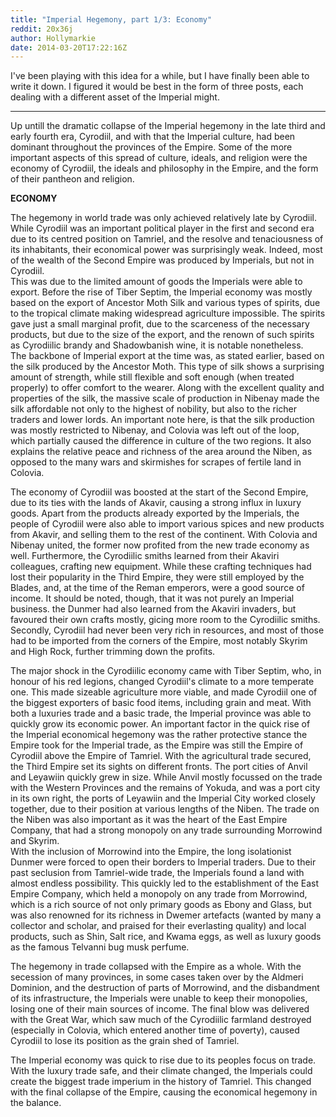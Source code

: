 ```yaml
---
title: "Imperial Hegemony, part 1/3: Economy"
reddit: 20x36j
author: Hollymarkie
date: 2014-03-20T17:22:16Z
---
```


I've been playing with this idea for a while, but I have finally been able to write it down. I figured it would be best in the form of three posts, each dealing with a different asset of the Imperial might.

***

Up untill the dramatic collapse of the Imperial hegemony in the late third and early fourth era, Cyrodiil, and with that the Imperial culture, had been dominant throughout the provinces of the Empire. Some of the more important aspects of this spread of culture, ideals, and religion were the economy of Cyrodiil, the ideals and philosophy in the Empire, and the form of their pantheon and religion.

**ECONOMY**

The hegemony in world trade was only achieved relatively late by Cyrodiil. While Cyrodiil was an important political player in the first and second era due to its centred position on Tamriel, and the resolve and tenaciousness of its inhabitants, their economical power was surprisingly weak. Indeed, most of the wealth of the Second Empire was produced by Imperials, but not in Cyrodiil.  
This was due to the limited amount of goods the Imperials were able to export. Before the rise of Tiber Septim, the Imperial economy was mostly based on the export of Ancestor Moth Silk and various types of spirits, due to the tropical climate making widespread agriculture impossible. The spirits gave just a small marginal profit, due to the scarceness of the necessary products, but due to the size of the export, and the renown of such spirits as Cyrodiilic brandy and Shadowbanish wine, it is notable nonetheless.  
The backbone of Imperial export at the time was, as stated earlier, based on the silk produced by the Ancestor Moth. This type of silk shows a surprising amount of strength, while still flexible and soft enough (when treated properly) to offer comfort to the wearer. Along with the excellent quality and properties of the silk, the massive scale of production in Nibenay made the silk affordable not only to the highest of nobility, but also to the richer traders and lower lords. An important note here, is that the silk production was mostly restricted to Nibenay, and Colovia was left out of the loop, which partially caused the difference in culture of the two regions. It also explains the relative peace and richness of the area around the Niben, as opposed to the many wars and skirmishes for scrapes of fertile land in Colovia.

The economy of Cyrodiil was boosted at the start of the Second Empire, due to its ties with the lands of Akavir, causing a strong influx in luxury goods. Apart from the products already exported by the Imperials, the people of Cyrodiil were also able to import various spices and new products from Akavir, and selling them to the rest of the continent. With Colovia and Nibenay united, the former now profited from the new trade economy as well. Furthermore, the Cyrodiilic smiths learned from their Akaviri colleagues, crafting new equipment. While these crafting techniques had lost their popularity in the Third Empire, they were still employed by the Blades, and, at the time of the Reman emperors, were a good source of income. It should be noted, though, that it was not purely an Imperial business. the Dunmer had also learned from the Akaviri invaders, but favoured their own crafts mostly, gicing more room to the Cyrodiilic smiths. Secondly, Cyrodiil had never been very rich in resources, and most of those had to be imported from the corners of the Empire, most notably Skyrim and High Rock, further trimming down the profits.

The major shock in the Cyrodiilic economy came with Tiber Septim, who, in honour of his red legions, changed Cyrodiil's climate to a more temperate one. This made sizeable agriculture more viable, and made Cyrodiil one of the biggest exporters of basic food items, including grain and meat. With both a luxuries trade and a basic trade, the Imperial province was able to quickly grow its economic power. An important factor in the quick rise of the Imperial economical hegemony was the rather protective stance the Empire took for the Imperial trade, as the Empire was still the Empire of Cyrodiil above the Empire of Tamriel. 
With the agricultural trade secured, the Third Empire set its sights on different fronts. The port cities of Anvil and Leyawiin quickly grew in size. While Anvil mostly focussed on the trade with the Western Provinces and the remains of Yokuda, and was a port city in its own right, the ports of Leyawiin and the Imperial City worked closely together, due to their position at various lengths of the Niben. The trade on the Niben was also important as it was the heart of the East Empire Company, that had a strong monopoly on any trade surrounding Morrowind and Skyrim.  
With the inclusion of Morrowind into the Empire, the long isolationist Dunmer were forced to open their borders to Imperial traders. Due to their past seclusion from Tamriel-wide trade, the Imperials found a land with almost endless possibility. This quickly led to the establishment of the East Empire Company, which held a monopoly on any trade from Morrowind, which is a rich source of not only primary goods as Ebony and Glass, but was also renowned for its richness in Dwemer artefacts (wanted by many a collector and scholar, and praised for their everlasting quality) and local products, such as Shin, Salt rice, and Kwama eggs, as well as luxury goods as the famous Telvanni bug musk perfume.

The hegemony in trade collapsed with the Empire as a whole. With the secession of many provinces, in some cases taken over by the Aldmeri Dominion, and the destruction of parts of Morrowind, and the disbandment of its infrastructure, the Imperials were unable to keep their monopolies, losing one of their main sources of income. The final blow was delivered with the Great War, which saw much of the Cyrodiilic farmland destroyed (especially in Colovia, which entered another time of poverty), caused Cyrodiil to lose its position as the grain shed of Tamriel.

The Imperial economy was quick to rise due to its peoples focus on trade. With the luxury trade safe, and their climate changed, the Imperials could create the biggest trade imperium in the history of Tamriel. This changed with the final collapse of the Empire, causing the economical hegemony in the balance.


